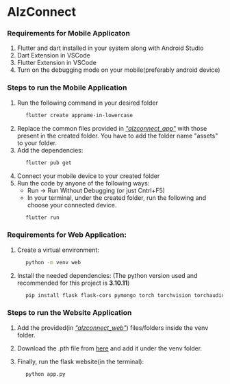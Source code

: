 # AlzConnect

### Requirements for Mobile Applicaton

1. Flutter and dart installed in your system along with Android Studio
2. Dart Extension in VSCode
3. Flutter Extension in VSCode
4. Turn on the debugging mode on your mobile(preferably android device)

### Steps to run the Mobile Application

1. Run the following command in your desired folder
```sh
      flutter create appname-in-lowercase
```
2. Replace the common files provided in  [*"alzconnect_app"*](https://github.com/Khushi-M-0521/AlzConnect/tree/main/alzconnect_app)  with those present in the created folder. You have to add the folder name "assets" to your folder.
3. Add the dependencies:
```sh
      flutter pub get
```
4. Connect your mobile device to your created folder
5. Run the code by anyone of the following ways:
    - Run -> Run Without Debugging (or just Cntrl+F5)
    - In your terminal, under the created folder, run the following and choose your connected device. 
```sh
      flutter run
```


### Requirements for Web Application:

1. Create a virtual environment:
```sh
      python -m venv web
```
2. Install the needed dependencies:
(The python version used and recommended for this project is **3.10.11**)
```sh
      pip install flask flask-cors pymongo torch torchvision torchaudio
```

### Steps to run the Website Application

1. Add the provided(in [*"alzconnect_web"*](https://github.com/Khushi-M-0521/AlzConnect/tree/main/alzconnect_app)) files/folders inside the venv folder.

2. Download the .pth file from [here](https://drive.google.com/file/d/1uIUiL-4AsnI-dMCN_JJ6tjouW2iznYx4/view?usp=drive_link) and add it under the venv folder.

3. Finally, run the flask website(in the terminal):
```sh
      python app.py
```

